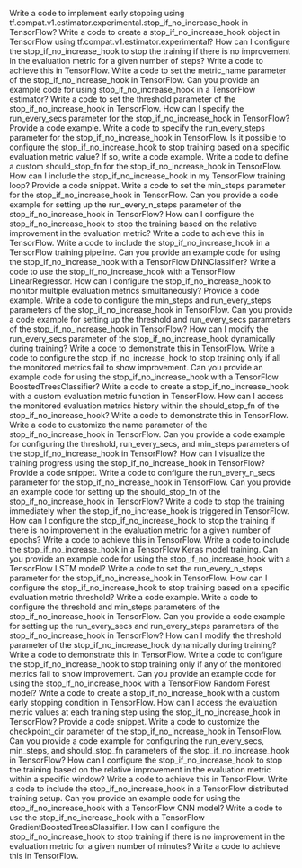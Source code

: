 Write a code to implement early stopping using tf.compat.v1.estimator.experimental.stop_if_no_increase_hook in TensorFlow?
Write a code to create a stop_if_no_increase_hook object in TensorFlow using tf.compat.v1.estimator.experimental?
How can I configure the stop_if_no_increase_hook to stop the training if there is no improvement in the evaluation metric for a given number of steps? Write a code to achieve this in TensorFlow.
Write a code to set the metric_name parameter of the stop_if_no_increase_hook in TensorFlow.
Can you provide an example code for using stop_if_no_increase_hook in a TensorFlow estimator?
Write a code to set the threshold parameter of the stop_if_no_increase_hook in TensorFlow.
How can I specify the run_every_secs parameter for the stop_if_no_increase_hook in TensorFlow? Provide a code example.
Write a code to specify the run_every_steps parameter for the stop_if_no_increase_hook in TensorFlow.
Is it possible to configure the stop_if_no_increase_hook to stop training based on a specific evaluation metric value? If so, write a code example.
Write a code to define a custom should_stop_fn for the stop_if_no_increase_hook in TensorFlow.
How can I include the stop_if_no_increase_hook in my TensorFlow training loop? Provide a code snippet.
Write a code to set the min_steps parameter for the stop_if_no_increase_hook in TensorFlow.
Can you provide a code example for setting up the run_every_n_steps parameter of the stop_if_no_increase_hook in TensorFlow?
How can I configure the stop_if_no_increase_hook to stop the training based on the relative improvement in the evaluation metric? Write a code to achieve this in TensorFlow.
Write a code to include the stop_if_no_increase_hook in a TensorFlow training pipeline.
Can you provide an example code for using the stop_if_no_increase_hook with a TensorFlow DNNClassifier?
Write a code to use the stop_if_no_increase_hook with a TensorFlow LinearRegressor.
How can I configure the stop_if_no_increase_hook to monitor multiple evaluation metrics simultaneously? Provide a code example.
Write a code to configure the min_steps and run_every_steps parameters of the stop_if_no_increase_hook in TensorFlow.
Can you provide a code example for setting up the threshold and run_every_secs parameters of the stop_if_no_increase_hook in TensorFlow?
How can I modify the run_every_secs parameter of the stop_if_no_increase_hook dynamically during training? Write a code to demonstrate this in TensorFlow.
Write a code to configure the stop_if_no_increase_hook to stop training only if all the monitored metrics fail to show improvement.
Can you provide an example code for using the stop_if_no_increase_hook with a TensorFlow BoostedTreesClassifier?
Write a code to create a stop_if_no_increase_hook with a custom evaluation metric function in TensorFlow.
How can I access the monitored evaluation metrics history within the should_stop_fn of the stop_if_no_increase_hook? Write a code to demonstrate this in TensorFlow.
Write a code to customize the name parameter of the stop_if_no_increase_hook in TensorFlow.
Can you provide a code example for configuring the threshold, run_every_secs, and min_steps parameters of the stop_if_no_increase_hook in TensorFlow?
How can I visualize the training progress using the stop_if_no_increase_hook in TensorFlow? Provide a code snippet.
Write a code to configure the run_every_n_secs parameter for the stop_if_no_increase_hook in TensorFlow.
Can you provide an example code for setting up the should_stop_fn of the stop_if_no_increase_hook in TensorFlow?
Write a code to stop the training immediately when the stop_if_no_increase_hook is triggered in TensorFlow.
How can I configure the stop_if_no_increase_hook to stop the training if there is no improvement in the evaluation metric for a given number of epochs? Write a code to achieve this in TensorFlow.
Write a code to include the stop_if_no_increase_hook in a TensorFlow Keras model training.
Can you provide an example code for using the stop_if_no_increase_hook with a TensorFlow LSTM model?
Write a code to set the run_every_n_steps parameter for the stop_if_no_increase_hook in TensorFlow.
How can I configure the stop_if_no_increase_hook to stop training based on a specific evaluation metric threshold? Write a code example.
Write a code to configure the threshold and min_steps parameters of the stop_if_no_increase_hook in TensorFlow.
Can you provide a code example for setting up the run_every_secs and run_every_steps parameters of the stop_if_no_increase_hook in TensorFlow?
How can I modify the threshold parameter of the stop_if_no_increase_hook dynamically during training? Write a code to demonstrate this in TensorFlow.
Write a code to configure the stop_if_no_increase_hook to stop training only if any of the monitored metrics fail to show improvement.
Can you provide an example code for using the stop_if_no_increase_hook with a TensorFlow Random Forest model?
Write a code to create a stop_if_no_increase_hook with a custom early stopping condition in TensorFlow.
How can I access the evaluation metric values at each training step using the stop_if_no_increase_hook in TensorFlow? Provide a code snippet.
Write a code to customize the checkpoint_dir parameter of the stop_if_no_increase_hook in TensorFlow.
Can you provide a code example for configuring the run_every_secs, min_steps, and should_stop_fn parameters of the stop_if_no_increase_hook in TensorFlow?
How can I configure the stop_if_no_increase_hook to stop the training based on the relative improvement in the evaluation metric within a specific window? Write a code to achieve this in TensorFlow.
Write a code to include the stop_if_no_increase_hook in a TensorFlow distributed training setup.
Can you provide an example code for using the stop_if_no_increase_hook with a TensorFlow CNN model?
Write a code to use the stop_if_no_increase_hook with a TensorFlow GradientBoostedTreesClassifier.
How can I configure the stop_if_no_increase_hook to stop training if there is no improvement in the evaluation metric for a given number of minutes? Write a code to achieve this in TensorFlow.